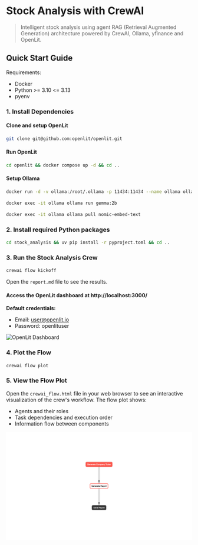 # Stock Analysis with CrewAI
> Intelligent stock analysis using agent RAG (Retrieval Augmented Generation) architecture powered by CrewAI, Ollama, yfinance and OpenLit.

## Quick Start Guide

Requirements:
- Docker
- Python >= 3.10 <= 3.13
- pyenv

### 1. Install Dependencies


#### Clone and setup OpenLit

```bash
git clone git@github.com:openlit/openlit.git
```

#### Run OpenLit

```bash
cd openlit && docker compose up -d && cd ..
```


#### Setup Ollama

```bash
docker run -d -v ollama:/root/.ollama -p 11434:11434 --name ollama ollama/ollama
```


```bash
docker exec -it ollama ollama run gemma:2b
```

```bash
docker exec -it ollama ollama pull nomic-embed-text
```

### 2. Install required Python packages

```bash
cd stock_analysis && uv pip install -r pyproject.toml && cd ..
```

### 3. Run the Stock Analysis Crew

```bash
crewai flow kickoff
```

Open the `report.md` file to see the results.

#### Access the OpenLit dashboard at http://localhost:3000/

**Default credentials:**
- Email: user@openlit.io
- Password: openlituser


![OpenLit Dashboard](assets/openlit_view.gif)

### 4. Plot the Flow

```bash
crewai flow plot
```

### 5. View the Flow Plot

Open the `crewai_flow.html` file in your web browser to see an interactive visualization of the crew's workflow. The flow plot shows:

- Agents and their roles
- Task dependencies and execution order
- Information flow between components

![CrewAI Flow Plot](assets/crewai_flow.png)








